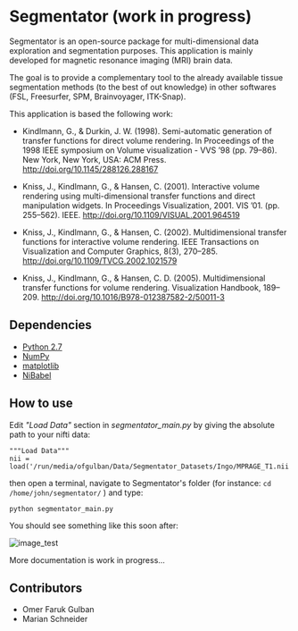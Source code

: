 # Segmentator (work in progress)
Segmentator is an open-source package for multi-dimensional data exploration and segmentation purposes. This application is mainly developed for magnetic resonance imaging (MRI) brain data.

The goal is to provide a complementary tool to the already available tissue segmentation methods (to the best of out knowledge) in other softwares (FSL, Freesurfer, SPM, Brainvoyager, ITK-Snap).

This application is based the following work:

* Kindlmann, G., & Durkin, J. W. (1998). Semi-automatic generation of transfer functions for direct volume rendering. In Proceedings of the 1998 IEEE symposium on Volume visualization - VVS ’98 (pp. 79–86). New York, New York, USA: ACM Press. http://doi.org/10.1145/288126.288167

* Kniss, J., Kindlmann, G., & Hansen, C. (2001). Interactive volume rendering using multi-dimensional transfer functions and direct manipulation widgets. In Proceedings Visualization, 2001. VIS ’01. (pp. 255–562). IEEE. http://doi.org/10.1109/VISUAL.2001.964519

* Kniss, J., Kindlmann, G., & Hansen, C. (2002). Multidimensional transfer functions for interactive volume rendering. IEEE Transactions on Visualization and Computer Graphics, 8(3), 270–285. http://doi.org/10.1109/TVCG.2002.1021579

* Kniss, J., Kindlmann, G., & Hansen, C. D. (2005). Multidimensional transfer functions for volume rendering. Visualization Handbook, 189–209. http://doi.org/10.1016/B978-012387582-2/50011-3


## Dependencies

- [Python 2.7](https://www.python.org/download/releases/2.7/)
- [NumPy](http://www.numpy.org/)
- [matplotlib](http://matplotlib.org/)
- [NiBabel](http://nipy.org/nibabel/)


## How to use

Edit *"Load Data"* section in *segmentator_main.py* by giving the absolute path to your nifti data:

```
"""Load Data"""
nii = load('/run/media/ofgulban/Data/Segmentator_Datasets/Ingo/MPRAGE_T1.nii')
```

then open a terminal, navigate to Segmentator's folder (for instance: `cd /home/john/segmentator/` ) and type:

```
python segmentator_main.py
```

You should see something like this soon after:

![image_test](https://github.com/ofgulban/segmentator/blob/master/images/image_test.png)

More documentation is work in progress...

## Contributors

- Omer Faruk Gulban
- Marian Schneider
